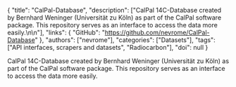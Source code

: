 {
  "title": "CalPal-Database",
  "description": ["CalPal 14C-Database created by Bernhard Weninger (Universität zu Köln) as part of the CalPal software package. This repository serves as an interface to access the data more easily.\n\n"],
  "links": {
    "GitHub": "https://github.com/nevrome/CalPal-Database"
  },
  "authors": ["nevrome"],
  "categories": ["Datasets"],
  "tags": ["API interfaces, scrapers and datasets", "Radiocarbon"],
  "doi": null
}

<!-- Generated by csv2md.R – do not edit by hand -->

CalPal 14C-Database created by Bernhard Weninger (Universität zu Köln) as part of the CalPal software package. This repository serves as an interface to access the data more easily.

